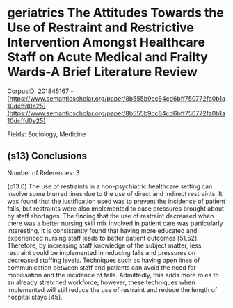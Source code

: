 # geriatrics The Attitudes Towards the Use of Restraint and Restrictive Intervention Amongst Healthcare Staff on Acute Medical and Frailty Wards-A Brief Literature Review

CorpusID: 201845167 - [https://www.semanticscholar.org/paper/8b555b9cc84cd6bff750772fa0b1a10dcffd0e25](https://www.semanticscholar.org/paper/8b555b9cc84cd6bff750772fa0b1a10dcffd0e25)

Fields: Sociology, Medicine

## (s13) Conclusions
Number of References: 3

(p13.0) The use of restraints in a non-psychiatric healthcare setting can involve some blurred lines due to the use of direct and indirect restraints. It was found that the justification used was to prevent the incidence of patient falls, but restraints were also implemented to ease pressures brought about by staff shortages. The finding that the use of restraint decreased when there was a better nursing skill mix involved in patient care was particularly interesting. It is consistently found that having more educated and experienced nursing staff leads to better patient outcomes [51,52]. Therefore, by increasing staff knowledge of the subject matter, less restraint could be implemented in reducing falls and pressures on decreased staffing levels. Techniques such as having open lines of communication between staff and patients can avoid the need for mobilisation and the incidence of falls. Admittedly, this adds more roles to an already stretched workforce; however, these techniques when implemented will still reduce the use of restraint and reduce the length of hospital stays [45].
